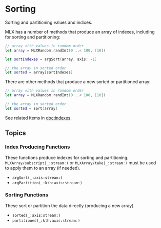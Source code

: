 # Sorting

Sorting and partitioning values and indices.

MLX has a number of methods that produce an array of indexes, including for sorting
and partitioning:

```swift
// array with values in random order
let array = MLXRandom.randInt(0 ..< 100, [10])

let sortIndexes = argSort(array, axis: -1)

// the array in sorted order
let sorted = array[sortIndexes]
```

There are other methods that produce a new sorted or partitioned array:

```swift
// array with values in random order
let array = MLXRandom.randInt(0 ..< 100, [10])

// the array in sorted order
let sorted = sort(array)
```

See related items in <doc:indexes>.

## Topics

### Index Producing Functions

These functions produce indexes for sorting and partitioning.  
``MLXArray/subscript(_:stream:)`` or ``MLXArray/take(_:stream:)`` must
be used to apply them to an array (if needed).

- ``argSort(_:axis:stream:)``
- ``argPartition(_:kth:axis:stream:)``

### Sorting Functions

These sort or partition the data directly (producing a new array).

- ``sorted(_:axis:stream:)``
- ``partitioned(_:kth:axis:stream:)``
